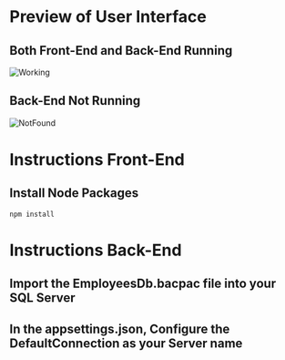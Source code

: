 # Preview of User Interface
## Both Front-End and Back-End Running
![Working](https://drive.google.com/uc?export=view&id=1bAYZYS56LmXqkRfk6m9iAUEevoYFlH64)
## Back-End Not Running
![NotFound](https://drive.google.com/uc?export=view&id=1CA0nXrktw0TtIvEmA46Mx7PEjFhJcQRk)

# Instructions Front-End
## Install Node Packages
```
npm install
```
# Instructions Back-End
## Import the EmployeesDb.bacpac file into your SQL Server
## In the appsettings.json, Configure the DefaultConnection as your Server name

